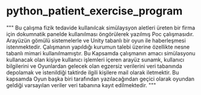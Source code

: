 # python_patient_exercise_program
"""
Bu çalışma fizik tedavide kullanılcak simülaysyon aletleri üreten bir firma için dokumnatik panelde kullanılması öngörülerek yazılmış Poc çalışmasıdır.
Arayüzün gömülü sistemelerle ve Unity tabanlı bir oyun ile haberleşmesi istenmektedir.
Çalışmanın yapıldığı kurumun talebi üzerine özellikte nesne tabanlı mimari kullanılmamıştır.
Bu Kapsamda çalışmanın amacı simülasyonu kullanacak olan kişiye kullanıcı işlemleri içeren arayüz sunamk, kullanıcı bilgilerini ve 
Oyunlardan gelecek olan egzersiz  verilerini veri tabanında depolamak ve istenildiği taktirde ilgili kişilere mail olarak iletmektir.
Bu kapsamda Oyun başka biri tarafından yazılacağından geçici olarak oyundan geldiği varsayılan veriler veri tabanına kayıt edilmektedir.
"""
